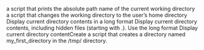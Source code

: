 a script that prints the absolute path name of the current working directory
a script that changes the working directory to the user’s home directory
Display current directory contents in a long format
Display current directory contents, including hidden files (starting with .). Use the long format
Display current directory contentCreate a script that creates a directory named my_first_directory in the /tmp/ directory.

